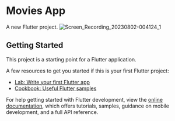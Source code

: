 # Movies App

A new Flutter project.
![Screen_Recording_20230802-004124_1](https://github.com/Noureldin17/movies_app/assets/90275962/a18ca823-6dda-439a-9b8c-1cfbda7ca049)

## Getting Started

This project is a starting point for a Flutter application.

A few resources to get you started if this is your first Flutter project:

- [Lab: Write your first Flutter app](https://docs.flutter.dev/get-started/codelab)
- [Cookbook: Useful Flutter samples](https://docs.flutter.dev/cookbook)

For help getting started with Flutter development, view the
[online documentation](https://docs.flutter.dev/), which offers tutorials,
samples, guidance on mobile development, and a full API reference.
